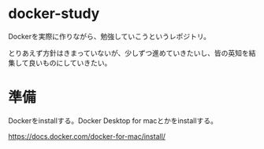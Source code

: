 # docker-study
Dockerを実際に作りながら、勉強していこうというレポジトリ。

とりあえず方針はきまっていないが、少しずつ進めていきたいし、皆の英知を結集して良いものにしていきたい。

# 準備
Dockerをinstallする。Docker Desktop for macとかをinstallする。

https://docs.docker.com/docker-for-mac/install/
